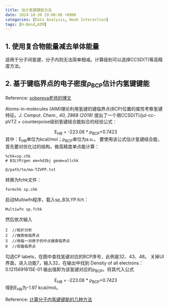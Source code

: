 ```yaml
---
title: 估计氢键键能方法
date: 2024-10-30 19:00:00 +0800
categories: [Data Analysis, Weak Interaction]
tags: [H-Bond,AIM]     
---
```

## 1. 使用复合物能量减去单体能量
适用于分子间氢键，分子内则无法简单相减。计算级别可以选择CCSD(T)等高精度方法。
## 2. 基于键临界点的电子密度ρ<sub>BCP</sub>估计内氢键键能
Reference: [sobereva老师的博文][1] 

[1]: http://sobereva.com/513 "透彻认识氢键本质、简单可靠地估计氢键强度：一篇2019年JCC上的重要研究文章介绍"

Atoms-in-molecules (AIM)理论利用氢键的键临界点(BCP)位置的属性考察氢键特征。*J. Comput. Chem., 40, 2868 (2019)* 提出了一个用CCSD(T)/jul-cc-pVTZ + counterpoise级别氢键结合能拟合的经验公式：
<div style="text-align: center;">
E<sub>HB</sub> = -223.08 * ρ<sub>BCP</sub>+0.7423
</div>
其中：E<sub>HB</sub>单位为kcal/mol；ρ<sub>BCP</sub>单位为a.u.。
要使用该公式估计氢键结合能，首先要对优化过的结构，做高精度单点能计算：

```
%chk=sp.chk
# B3LYP/gen em=hd3bj geom=allchk

@/path/to/ma-TZVPP.txt
```
转换为fchk文件：
```
formchk sp.chk
```
启动Multiwfn程序，载入sp_B3LYP.fch：
```
Multiwfn sp.fchk
```
然后依次输入
```
2  //拓扑分析
2  //搜索核临界点
3  //用每一对原子的中点搜索临界点
0  //观看临界点
```
勾选CP labels，在图中查找氢键对应的BCP序号，此例是32、43、48。
关掉UI界面，进入功能7，输入32，在输出中找到
Density of all electrons：0.1215691615E-01
输出值即为该氢键对应的ρ<sub>BCP</sub>。将其代入公式
<div style="text-align: center;">
E<sub>HB</sub> = -223.08 * ρ<sub>BCP</sub>+0.7423
</div>
得到E<sub>HB</sub>为-1.97 kcal/mol。

Reference: [计算分子内氢键键能的几种方法][2] 

[2]: http://sobereva.com/522 







